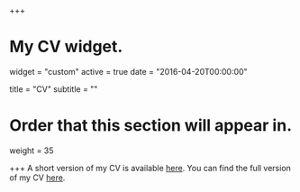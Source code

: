 +++
# My CV widget.
widget = "custom"
active = true
date = "2016-04-20T00:00:00"

title = "CV"
subtitle = ""

# Order that this section will appear in.
weight = 35


+++
A short version of my CV is available [here](http://www.kuryatnikova.com/files/Kuryatnikova_CV_indC.pdf).
You can find the full version of my CV [here](http://www.kuryatnikova.com/files/KuryatnikovaCV_acd.pdf).

